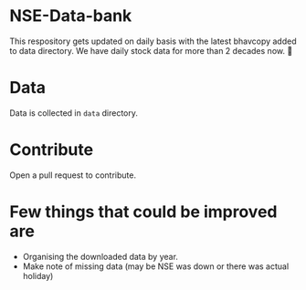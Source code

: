 # NSE-Data-bank
This respository gets updated on daily basis with the latest bhavcopy added to data directory.
We have daily stock data for more than 2 decades now. 🎉 

# Data
Data is collected in `data` directory.

# Contribute
Open a pull request to contribute.

# Few things that could be improved are
- Organising the downloaded data by year.
- Make note of missing data (may be NSE was down or there was actual holiday)
